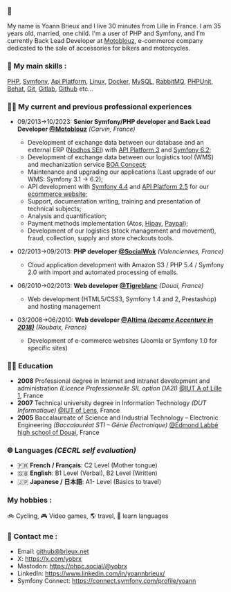 ### 👋

My name is Yoann Brieux and I live 30 minutes from Lille in France. I am 35 years old, married, one child.
I'm a user of PHP and Symfony, and I’m currently Back Lead Developer at [Motoblouz](https://www.motoblouz.com), e-commerce company dedicated to the sale of accessories for bikers and motorcycles.

### 💪 My main skills :

[PHP](https://www.php.net/), [Symfony](https://symfony.com/), [Api Platform](https://api-platform.com/), [Linux](https://www.linux.org/), [Docker](https://www.docker.com/), [MySQL](https://www.mysql.com/fr/), [RabbitMQ](https://www.rabbitmq.com/), [PHPUnit](https://phpunit.de/), [Behat](https://behat.org/), [Git](https://git-scm.com/), [Gitlab](https://about.gitlab.com/), [Github](https://perdu.com/) etc...

### 👨‍💻 My current and previous professional experiences

- 09/2013→10/2023: **Senior Symfony/PHP developer and Back Lead Developer [@Motoblouz](https://www.motoblouz.com)** _(Carvin, France)_
  - Development of exchange data between our database and an external ERP ([Nodhos SEI](https://www.seilks.com/fr/logiciel/solution-nodhos)) with [API Platform 3](https://github.com/api-platform/api-platform) and [Symfony 6.2](https://github.com/symfony/symfony);
  - Development of exchange data between our logistics tool (WMS) and mechanization service [BOA Concept](https://www.boa-concept.com/);
  - Maintenance and upgrading our applications (Last upgrade of our WMS: Symfony 3.1 -> 6.2);
  - API development with [Symfony 4.4](https://github.com/symfony/symfony) and [API Platform 2.5](https://github.com/api-platform/api-platform) for our [ecommerce website](https://www.motoblouz.com);
  - Support, documentation writing, training and presentation of technical subjects;
  - Analysis and quantification;
  - Payment methods implementation (Atos, [Hipay](https://github.com/hipay/hipay-fullservice-sdk-php), [Paypal](https://github.com/paypal/PayPal-PHP-SDK));
  - Development of our logistics (stock management and movement), fraud, collection, supply and store checkouts tools.
  
- 02/2013→09/2013: **PHP developer [@SocialWok](https://www.societe.com/societe/socialwok-750522690.html)** _(Valenciennes, France)_
  - Cloud application development with Amazon S3 / PHP 5.4 / Symfony 2.0 with import and automated processing of emails.

- 06/2010→02/2013: **Web developer [@Tigreblanc](https://www.tigreblanc.fr)** _(Douai, France)_ 
  - Web development (HTML5/CSS3, Symfony 1.4 and 2, Prestashop) and hosting management

- 03/2008→06/2010: **Web developer [@Altima _(became Accenture in 2018)_](https://www.accenture.com/fr-fr/company-news-release-altima-announcement)** _(Roubaix, France)_ 
  - Development of e-commerce websites (Joomla or Symfony 1.0 for specific sites)

### 👨‍🎓 Education

- **2008** Professional degree in Internet and intranet development and administration _(Licence Professionnelle SIL option DA2I)_ [@IUT A of Lille 1](https://www.iut-a.univ-lille.fr/), France
- **2007** Technical university degree in Information Technology _(DUT Informatique)_ [@IUT of Lens](https://www.iut-lens.univ-artois.fr/), France
- **2005** Baccalaureate of Science and Industrial Technology – Electronic Engineering _(Baccalauréat STI – Génie Électronique)_ [@Edmond Labbé high school of Douai](https://edmond-labbe.fr/), France

### 🌐 Languages _(CECRL self evaluation)_

- 🇫🇷 **French / Français**: C2 Level (Mother tongue)
- 🇬🇧 **English**: B1 Level (Verbal), B2 Level (Written)
- 🇯🇵 **Japanese / 日本語**: A1- Level (Basics to travel)

### My hobbies :

🚲 Cycling, 🎮 Video games, 🌎 travel, 📕 learn languages

### 📧 Contact me :

* Email: [github@brieux.net](mailto:github@brieux.net)
* X: https://x.com/yobrx
* Mastodon: https://phpc.social/@yobrx
* LinkedIn: https://www.linkedin.com/in/yoannbrieux/
* Symfony Connect: https://connect.symfony.com/profile/yoann
